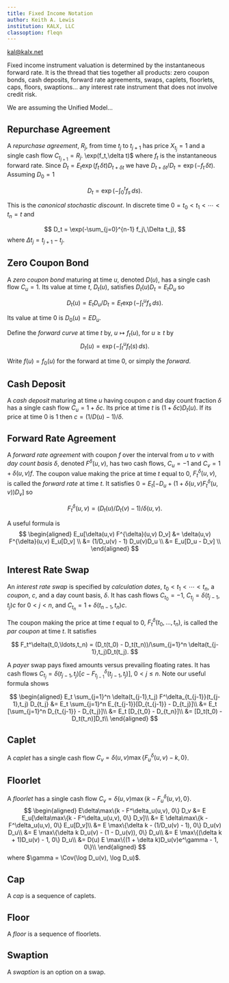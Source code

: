 ```yaml
---
title: Fixed Income Notation
author: Keith A. Lewis
institution: KALX, LLC
classoption: fleqn
---
```

<div id="kalx"><a href="mailto:kal@kalx.net">kal@kalx.net</a></div>

Fixed income instrument valuation is determined by the instantaneous
forward rate. It is the thread that ties together all products: zero
coupon bonds, cash deposits, forward rate agreements, swaps, caplets,
floorlets, caps, floors, swaptions... any interest rate instrument that
does not involve credit risk.

We are assuming the Unified Model...

## Repurchase Agreement

A _repurchase agreement_, $R_j$, from time $t_j$ to $t_{j+1}$ has price $X_{t_j} = 1$
and a single cash flow $C_{t_{j+1}} = R_j$. \exp(f_t\,\delta t)$
where $f_t$ is the instantaneous forward rate.
Since $D_t = E_t \exp(f_t\,\delta t)D_{t + \delta t}$ we have $D_{t + \delta t}/D_t =
\exp(-f_t\,\delta t)$.  Assuming $D_0 = 1$

$$
D_t = \exp(-\int_0^t f_s\,ds).
$$

This is the _canonical stochastic discount_. In discrete time
$0 = t_0 < t_1 < \cdots < t_n = t$ and

$$
D_t = \exp(-\sum_{j=0}^{n-1} f_j\,\Delta t_j),
$$
where $\Delta t_j = t_{j+1} - t_j$.

## Zero Coupon Bond

A _zero coupon bond_ maturing at time $u$, denoted $D(u)$, has a
single cash flow $C_u = 1$.  Its value at time $t$, $D_t(u)$, satisfies
$D_t(u)D_t = E_t D_u$ so

$$
D_t(u) = E_t D_u/D_t = E_t \exp(-\int_t^u f_s\,ds).
$$

Its value at time $0$ is $D_0(u) = E D_u$.

Define the _forward curve_ at time $t$ by, $u\mapsto f_t(u)$,
for $u\ge t$ by 
$$
D_t(u) = \exp(-\int_t^u f_t(s)\,ds).
$$

Write $f(u) = f_0(u)$ for the forward at time 0, or simply the _forward_.

<!--
Note that $\lim_{t\nearrow u}f_t(u) = f_u$. ???
-->

## Cash Deposit

A _cash deposit_ maturing at time $u$ having coupon $c$ and day count
fraction $\delta$ has a single cash flow $C_u = 1 + \delta c$. Its price
at time $t$ is $(1 + \delta c)D_t(u)$. If its price at time 0 is 1 then
$c = (1/D(u) - 1)/\delta$.

## Forward Rate Agreement

A _forward rate agreement_ with coupon $f$ over the interval from $u$
to $v$ with _day count basis_ $\delta$, denoted $F^\delta(u,v)$, has
two cash flows, $C_u = -1$ and $C_v = 1 + \delta(u,v) f$.  The coupon
value making the price at time $t$ equal to 0, $F_t^\delta(u,v)$, is
called the _forward rate_ at time $t$.  It satisfies $0 = E_t[-D_u +
(1 + \delta(u,v)F_t^\delta(u,v))D_v]$ so

$$
F_t^\delta(u,v) = (D_t(u)/D_t(v) - 1)/\delta(u,v).
$$

A useful formula is
$$
\begin{aligned}
E_u[\delta(u,v) F^{\delta}(u,v) D_v] &= \delta(u,v) F^{\delta}(u,v) E_u[D_v] \\
	&= (1/D_u(v) - 1) D_u(v)D_u \\
	&= E_u[D_u - D_v] \\
\end{aligned}
$$

## Interest Rate Swap

An _interest rate swap_ is specified by _calculation dates_, $t_0 <
t_1 < \cdots < t_n$, a _coupon_, $c$, and a day count basis, $\delta$.
It has cash flows
$C_{t_0} = -1$,
$C_{t_j} = \delta(t_{j-1},t_j)c$ for $0 < j < n$, and
$C_{t_n} = 1 + \delta(t_{n-1},t_n)c$.

The coupon making the price at time $t$ equal to 0,
$F_t^\delta(t_0,\ldots,t_n)$, is called the _par coupon_ at time $t$.
It satisfies

$$
F_t^\delta(t_0,\ldots,t_n) = (D_t(t_0) - D_t(t_n))/\sum_{j=1}^n \delta(t_{j-1},t_j)D_t(t_j).
$$

A _payer_ swap pays fixed amounts versus prevailing floating rates. It has cash flows
$C_{t_j} = \delta(t_{j-1},t_j)[c - F^\delta_{t_{j-1}}(t_{j-1},t_j)]$, $0 < j \le n$.
Note our useful formula shows

$$
\begin{aligned}
E_t \sum_{j=1}^n \delta(t_{j-1},t_j) F^\delta_{t_{j-1}}(t_{j-1},t_j)  D_{t_j}
&= E_t \sum_{j=1}^n E_{t_{j-1}}[D_{t_{j-1}} - D_{t_j}]\\
&= E_t [\sum_{j=1}^n D_{t_{j-1}} - D_{t_j}]\\
&= E_t [D_{t_0} - D_{t_n}]\\
&= [D_t(t_0) - D_t(t_n)]D_t\\
\end{aligned}
$$


<!--
$\lim_{u\nearrow v} F_t(u,v) = f_t(v)$. ??? if $\delta(u,v) = v - u$.
-->

## Caplet

A _caplet_ has a single cash flow $C_v = \delta(u,v)\max\{F^\delta_u(u,v) - k, 0\}$.

## Floorlet

A _floorlet_ has a single cash flow $C_v = \delta(u,v)\max\{k - F^\delta_u(u,v), 0\}$.
$$
\begin{aligned}
E\delta\max\{k - F^\delta_u(u,v), 0\} D_v
&= E E_u[\delta\max\{k - F^\delta_u(u,v), 0\} D_v]\\
&= E \delta\max\{k - F^\delta_u(u,v), 0\} E_u[D_v]\\
&= E \max\{\delta k - (1/D_u(v) - 1), 0\} D_u(v) D_u\\
&= E \max\{\delta k D_u(v) - (1 - D_u(v)), 0\} D_u\\
&= E \max\{(\delta k + 1)D_u(v) - 1, 0\} D_u\\
&= D(u) E \max\{(1 + \delta k)D_u(v)e^\gamma - 1, 0\}\\
\end{aligned}
$$
where $\gamma = \Cov(\log D_u(v), \log D_u)$.

## Cap

A _cap_ is a sequence of caplets.

## Floor

A _floor_ is a sequence of floorlets.

## Swaption

A _swaption_ is an option on a swap.
